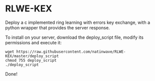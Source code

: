 # RLWE-KEX
Deploy a c implemented ring learning with errors key exchange, with a python wrapper that provides the server response.

To install on your server, download the deploy_script file, modify its permissions and execute it:
```
wget https://raw.githubusercontent.com/natinwave/RLWE-KEX/master/deploy_script
chmod 755 deploy_script
./deploy_script
```

Done!
